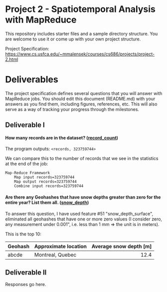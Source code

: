 # Project 2 - Spatiotemporal Analysis with MapReduce

This repository includes starter files and a sample directory structure. You are welcome to use it or come up with your own project structure.

Project Specification: https://www.cs.usfca.edu/~mmalensek/courses/cs686/projects/project-2.html

# Deliverables

The project specification defines several questions that you will answer with MapReduce jobs. You should edit this document (README.md) with your answers as you find them, including figures, references, etc. This will also serve as a way of tracking your progress through the milestones.

## Deliverable I

#### How many records are in the dataset? ([record_count](src/main/java/edu/usfca/cs/mr/record_count/))

The program outputs: `<records, 323759744>`

We can compare this to the number of records that we see in the statistics at the end of the job: 

    Map-Reduce Framework
        Map input records=323759744
        Map output records=323759744
        Combine input records=323759744
        
#### Are there any Geohashes that have snow depths greater than zero for the entire year? List them all. ([snow_depth](src/main/java/edu/usfca/cs/mr/snow_depth/))

To answer this question, I have used feature #51 "snow_depth_surface", eliminated all geohashes that have one or more zero values (I consider zero, any measurement under 0.001", i.e. less than 1 mm => the unit is in meters). 

This is the top 10:

|Geohash|Approximate location|Average snow depth [m]|
| --- | --- | ---: |
| abcde | Montreal, Quebec | 12.4 |


## Deliverable II

Responses go here.
